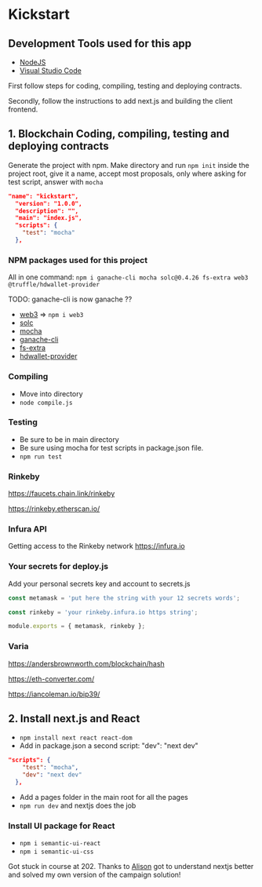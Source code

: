 # Kickstart

## Development Tools used for this app

- [NodeJS](https://nodejs.org/)
- [Visual Studio Code](https://code.visualstudio.com/)

First follow steps for coding, compiling, testing and deploying contracts.

Secondly, follow the instructions to add next.js and building the client frontend.

## 1. Blockchain Coding, compiling, testing and deploying contracts

Generate the project with npm.
Make directory and run `npm init` inside the project root, give it a name, accept most proposals, only where asking for test script, answer with `mocha`

```json
"name": "kickstart",
  "version": "1.0.0",
  "description": "",
  "main": "index.js",
  "scripts": {
    "test": "mocha"
  },
```

### NPM packages used for this project

All in one command:
`npm i ganache-cli mocha solc@0.4.26 fs-extra web3 @truffle/hdwallet-provider`

TODO: ganache-cli is now ganache ??

- [web3](https://github.com/ChainSafe/web3.js#readme) => `npm i web3`
- [solc](https://github.com/ethereum/solc-js#readme)
- [mocha](https://mochajs.org/)
- [ganache-cli](https://github.com/trufflesuite/ganache#readme)
- [fs-extra](https://github.com/jprichardson/node-fs-extra)
- [hdwallet-provider](https://github.com/trufflesuite/truffle/tree/master/packages/hdwallet-provider#readme)

### Compiling

- Move into directory
- `node compile.js`

### Testing

- Be sure to be in main directory
- Be sure using mocha for test scripts in package.json file.
- `npm run test`

### Rinkeby

https://faucets.chain.link/rinkeby

https://rinkeby.etherscan.io/

### Infura API

Getting access to the Rinkeby network
https://infura.io

### Your secrets for deploy.js

Add your personal secrets key and account to secrets.js

```js
const metamask = 'put here the string with your 12 secrets words';

const rinkeby = 'your rinkeby.infura.io https string';

module.exports = { metamask, rinkeby };
```

### Varia

https://andersbrownworth.com/blockchain/hash

https://eth-converter.com/

https://iancoleman.io/bip39/

## 2. Install next.js and React

- `npm install next react react-dom`
- Add in package.json a second script: "dev": "next dev"

```json
"scripts": {
    "test": "mocha",
    "dev": "next dev"
  },
```

- Add a pages folder in the main root for all the pages
- `npm run dev` and nextjs does the job

### Install UI package for React

- `npm i semantic-ui-react`
- `npm i semantic-ui-css`

Got stuck in course at 202. Thanks to [Alison]([https://github.com/ethereum/solc-js#readme](https://github.com/DeveloperAlly/solidity-react-campaign)) got to understand nextjs better and solved my own version of the campaign solution!
